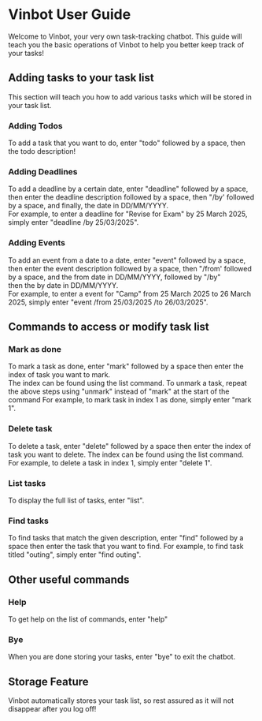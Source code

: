 # Vinbot User Guide

Welcome to Vinbot, your very own task-tracking chatbot.
This guide will teach you the basic operations of Vinbot to help you better keep track of your tasks!  


## Adding tasks to your task list
This section will teach you how to add various tasks which will be stored in your task list.  

### Adding Todos
To add a task that you want to do, enter "todo" followed by a space, then the todo description!  

### Adding Deadlines
To add a deadline by a certain date, enter "deadline" followed by a space, then enter the deadline description 
followed by a space, then "/by' followed by a space, and finally, the date in DD/MM/YYYY.  
For example, to enter a deadline for "Revise for Exam" by 25 March 2025, simply enter "deadline /by 25/03/2025".  

### Adding Events
To add an event from a date to a date, enter "event" followed by a space, then enter the event description 
followed by a space, then "/from' followed by a space, and the from date in DD/MM/YYYY, followed by "/by"  
then the by date in DD/MM/YYYY.  
For example, to enter a event for "Camp" from 25 March 2025 to 26 March 2025, simply enter "event /from 25/03/2025 /to 26/03/2025".  


## Commands to access or modify task list

### Mark as done
To mark a task as done, enter "mark" followed by a space then enter the index of task you want to mark.  
The index can be found using the list command.
To unmark a task, repeat the above steps using "unmark" instead of "mark" at the start of the command
For example, to mark task in index 1 as done, simply enter "mark 1".

### Delete task
To delete a task, enter "delete" followed by a space then enter the index of task you want to delete.
The index can be found using the list command.
For example, to delete a task in index 1, simply enter "delete 1".

### List tasks
To display the full list of tasks, enter "list".

### Find tasks
To find tasks that match the given description, enter "find" followed by a space then enter the task that you want to find.
For example, to find task titled "outing", simply enter "find outing".


## Other useful commands

### Help
To get help on the list of commands, enter "help"

### Bye
When you are done storing your tasks, enter "bye" to exit the chatbot.


## Storage Feature
Vinbot automatically stores your task list, so rest assured as it will not disappear after you log off!
